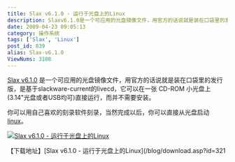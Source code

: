 ```yaml
---
title: Slax v6.1.0 - 运行于光盘上的Linux
description: Slaxv6.1.0是一个可应用的光盘镜像文件，用官方的话说就是装在口袋里的发行版，是基于slackware-current的livecd，它可以在一张CD-ROM小光盘上(3.14"光盘或者USB均可)直接运行，而并不需要安装。你可以用自己喜欢的刻录软件刻录，当然完成以后，你可以直接从光盘启动linux。
date: 2009-04-23 09:05:13
category: 操作系统
tags: ['Slax', 'Linux']
post_id: 839
alias: Slax-v6.1.0
ViewNums: 3108
---
```


[Slax v6.1.0](/blog/slax-v610) 是一个可应用的光盘镜像文件，用官方的话说就是装在口袋里的发行版，是基于slackware-current的livecd，它可以在一张 CD-ROM 小光盘上(3.14"光盘或者USB均可)直接运行，而并不需要安装。

你可以用自己喜欢的刻录软件刻录，当然完成以后，你可以直接从光盘启动 [linux](/tags/Linux)。

[![Slax v6.1.0 - 运行于光盘上的Linux](http://www.slax.org/ss/1.jpg)](/blog/slax-v610)

【下载地址】[Slax v6.1.0 - 运行于光盘上的Linux](/blog/download.asp?id=321

